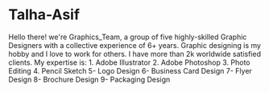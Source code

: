 # Talha-Asif
Hello there! we're Graphics_Team, a group of five highly-skilled Graphic Designers with a collective experience of 6+ years. Graphic designing is my hobby and I love to work for others. I have more than 2k worldwide satisfied clients. My expertise is: 1. Adobe Illustrator 2. Adobe Photoshop 3. Photo Editing 4. Pencil Sketch 5- Logo Design 6- Business Card Design 7- Flyer Design 8- Brochure Design 9- Packaging Design
